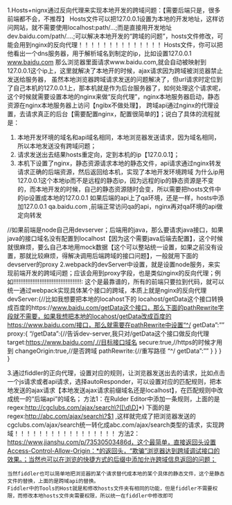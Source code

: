 1.Hosts+nignx通过反向代理来实现本地开发的跨域问题：【需要后端只是，很多前端都不会，不推荐】
Hosts文件可以把127.0.0.1设置为本地的开发地址，这样访问网站，就不需要使用localhost:path/…;而是直接用开发地址dev.baidu.com/path/….;可以解决本地开发的“跨域的问题”，hosts文件修改，可能会用到nginx的反向代理！！！！！！！！！！！！！！
Hosts文件，你可以把他看出一个dns服务器，用于解析域名到制定的ip，比如设置127.0.0.1 www.baidu.com  那么浏览器里面请求www.baidu.com,就会自动被映射到127.0.0.1这个ip上，这里就解决了本地开的时候，ajax请求因为跨域被浏览器禁止发送给服务器，
虽然本地浏览器跨域请求发送的问题解决了，但url请求时定位到了自己本机的127.0.0.1上，那本机就是作为后台服务器了，如何处理这个请求呢，这个时候就需要设置本地的nginx来做“反向代理”，nginx本地服务器启动，静态资源在nginx本地服务器上访问【ngibx不做处理】，
跨域api通过nginx的代理设置，去请求真正的后台【需要配置nginx，配置很简单的】；说白了具体的流程就是：
1.  本地开发环境的域名和api域名相同，本地浏览器发送请求，因为域名相同，所以本地发送没有跨域问题；
2.  请求发送出去结果hosts重定向，定到本机的ip【127.0.0.1】；
3.  本机下设置了nginx，静态资源请求本地的静态文件，api请求通过nginx转发请求正确的后端资源，然后返回给本机，实现了本地开发环境跨域
为什么ip用127.0.0.1这个本地ip而不是远程的静态ip，因为远程的ip的静态资源是不变的，而本地开发的时候，自己的静态资源随时会变，所以需要把hosts文件中的ip设置成本地的127.0.0.1
如果后端的api上了qa环境，还是一样，hosts中添加127.0.0.1  qa.baidu.com ,前端正常访问qa的api，nginx再对qa环境的api做定向转发


//如果前端是node自己用devserver；后端用的java，那么要请求java接口，如果java的接口域名没有配置到localhost【因为这个需要java后端去配置】，这个时候就很麻烦，要么自己本地用mock数据【这个可以整站统一设置，如果之前没有设置，那就比较麻烦，得解决调用后端跨域的接口问题】，一般就用下面的devserver的proxy
2.webpack的devServer中设置，就是设置node服务，来实现前端开发的跨域问题；应该会用到proxy字段，也是类似nginx的反向代理；例如!!!!!!!!!!!!!!!!!!!!!!!!!!!!!!!!!!!!!!!:  这个是最靠谱的，所有的前端只要拉到代码，就可以统一通过webpack实现具体某个接口的跨域，本质上就是nginx的反向代理
    devServer:{//比如我想要把本地的locahost下的 locahost/getData这个接口转换成百度的https://www.baidu.com/getData这个接口，那么下面的pathRewrite字段就不需要，如果我想把本地的locahost/getData改成百度的https://www.baidu.com/接口，那么就需要在pathRewrite中设置“^/ getData”:””
        proxy:{
            “/getData”:{//告诉dev-server,我只对/getData这个接口做反向代理
                target:https://www.baidu.com/,//目标接口域名
                secure:true,//https的时候才用到
                changeOrigin:true,//是否跨域
                pathRewrite:{//重写路径
                    “^/ getData”:””
}
}
}
}


3.通过fiddler的正向代理，设置对应的规则，让浏览器发送出去的请求，比如点击一个js请求或者api请求，选择autoResponder，可以设置对应的匹配规则，把本地发送的ajax请求【本地发送ajax请求前缀域名还是localhost】，在匹配规则中改成统一的“后端api”的域名； 
    方法1：在Rulder Editor中添加一条规则，上面的是regex:http://cgclubs.com/ajax/search\?([\d\D]*)  下面的是 regex:http://abc.com/ajax/search\?$1  ,这样就完成了把浏览器发送的cgclubs.com/ajax/search统一转化成abc.com/ajax/search类型的请求，实现跨域！！！！！！！！！！！！！！！！！
    方法2：https://www.jianshu.com/p/73530503486d，这个最简单，直接返回头设置Access-Control-Allow-Origin：*的返回头，“欺骗”浏览器达到跨域调试接口的效果。；当然也可以在浏览的快捷方式的后缀中添加允许跨域信息返回的问题；
    
    当然fiddler也可以简单地把浏览器的某个请求替代成本地的某个具体的静态文件，这个是静态文件的替换，上面的是跨域api的替换。
    Fiddler中的Tools的Host就是和修改hosts文件夹有相同的功能，但是fiddler不需要权限，而修改本地hosts文件夹需要权限，所以统一在fiddler中修改即可
